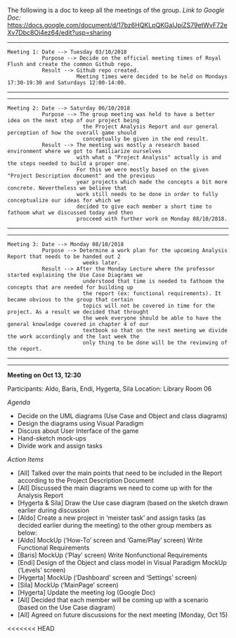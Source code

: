 The following is a doc to keep all the meetings of the group.
*Link to Google Doc:*  https://docs.google.com/document/d/17bz6HQKLpQKGaIJpiZS79etWvF72eXv7Dbc8Oi4ez64/edit?usp=sharing

---------------------------------------------------------------------------------------------------------------------
    Meeting 1: Date --> Tuesday 03/10/2018 
               Purpose --> Decide on the official meeting times of Royal Flush and create the common Github repo.
               Result --> Github repo created.
                          Meeting times were decided to be held on Mondays 17:30-19:30 and Saturdays 12:00-14:00.
---------------------------------------------------------------------------------------------------------------------


----------------------------------------------------------------------------------------------------------------------
    Meeting 2: Date --> Saturday 06/10/2018 
               Purpose --> The group meeting was held to have a better idea on the next step of our project being 
                            the Project Analysis Report and our general perception of how the overall game should 
                            conceptually be given in the end result. 
               Result --> The meeting was mostly a research based environment where we got to familiarize ourselves
                          with what a "Project Analysis" actually is and the steps needed to build a proper one. 
                          For this we were mostly based on the given "Project Description document" and the previous
                          year projects which made the concepts a bit more concrete. Nevertheless we believe that 
                          work still needs to be done in order to fully conceptualize our ideas for which we 
                          decided to give each member a short time to fathoom what we discussed today and then 
                          procceed with further work on Monday 08/10/2018.
----------------------------------------------------------------------------------------------------------------------


----------------------------------------------------------------------------------------------------------------------
    Meeting 3: Date --> Monday 08/10/2018 
               Purpose --> Determine a work plan for the upcoming Analysis Report that needs to be handed out 2
                            weeks later.
               Result --> After the Monday Lecture where the professor started explaining the Use Case Diagrams we 
                            understood that time is needed to fathoom the concepts that are needed for building up 
                            the report (ex: functional requirements). It became obvious to the group that certain 
                            topics will not be covered in time for the project. As a result we decided that throught 
                            the week everyone should be able to have the general knowledge covered in chapter 4 of our
                            textbook so that on the next meeting we divide the work accordingly and the last week the 
                            only thing to be done will be the reviewing of the report.
----------------------------------------------------------------------------------------------------------------------

----------------------------------------------------------------------------------------------------------------------
**Meeting on Oct 13, 12:30**

Participants: Aldo, Baris, Endi, Hygerta, Sila
Location: Library Room 06

*Agenda*

- Decide on the UML diagrams (Use Case and Object and class diagrams) 
- Design the diagrams using Visual Paradigm 
- Discuss about User Interface of the game
- Hand-sketch mock-ups
- Divide work and assign tasks

*Action Items*

 - [All] Talked over the main points that need to be included in the Report according to the Project Description Document   
 - [All] Discussed the main diagrams we need to come up with for the Analysis Report 
 - [Hygerta & Sila] Draw the Use case diagram (based on the sketch drawn earlier during discussion  
 - [Aldo] Create a new project in ‘meister task’ and assign tasks (as decided earlier during the meeting) to the other group members as below:
 - [Aldo] 
        MockUp (‘How-To’ screen and ‘Game/Play’ screen)
        Write Functional Requirements 
 - [Baris]
        MockUp (‘Play’ screen)
        Write Nonfunctional Requirements
 - [Endi]
        Design of the Object and class model in Visual Paradigm
        MockUp (‘Levels’ screen)
 - [Hygerta]
        MockUp (‘Dashboard’ screen and ‘Settings’ screen)
 - [Sila]
        MockUp (‘MainPage’ screen) 
 - [Hygerta] Update the meeting log (Google Doc)
 - [All] Decided that each member will be coming up with a scenario (based on the Use Case diagram)  
 - [All] Agreed on future discussions for the next meeting (Monday, Oct 15)

<<<<<<< HEAD
